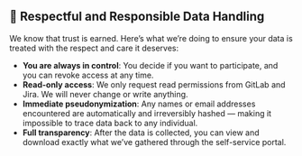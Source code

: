 ## 🔐 Respectful and Responsible Data Handling

We know that trust is earned. Here’s what we’re doing to ensure your data is treated with the respect and care it deserves:

- **You are always in control**: You decide if you want to participate, and you can revoke access at any time.
- **Read-only access**: We only request read permissions from GitLab and Jira. We will never change or write anything.
- **Immediate pseudonymization**: Any names or email addresses encountered are automatically and irreversibly hashed — making it impossible to trace data back to any individual.
- **Full transparency**: After the data is collected, you can view and download exactly what we’ve gathered through the self-service portal.
